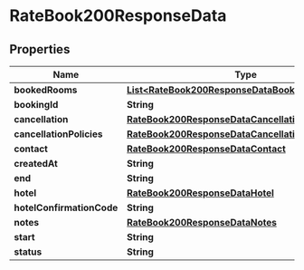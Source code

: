 

# RateBook200ResponseData


## Properties

| Name | Type | Description | Notes |
|------------ | ------------- | ------------- | -------------|
|**bookedRooms** | [**List&lt;RateBook200ResponseDataBookedRoomsInner&gt;**](RateBook200ResponseDataBookedRoomsInner.md) |  |  [optional] |
|**bookingId** | **String** |  |  [optional] |
|**cancellation** | [**RateBook200ResponseDataCancellation**](RateBook200ResponseDataCancellation.md) |  |  [optional] |
|**cancellationPolicies** | [**RateBook200ResponseDataCancellationPolicies**](RateBook200ResponseDataCancellationPolicies.md) |  |  [optional] |
|**contact** | [**RateBook200ResponseDataContact**](RateBook200ResponseDataContact.md) |  |  [optional] |
|**createdAt** | **String** |  |  [optional] |
|**end** | **String** |  |  [optional] |
|**hotel** | [**RateBook200ResponseDataHotel**](RateBook200ResponseDataHotel.md) |  |  [optional] |
|**hotelConfirmationCode** | **String** |  |  [optional] |
|**notes** | [**RateBook200ResponseDataNotes**](RateBook200ResponseDataNotes.md) |  |  [optional] |
|**start** | **String** |  |  [optional] |
|**status** | **String** |  |  [optional] |



